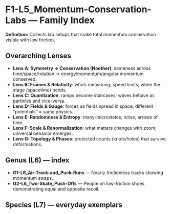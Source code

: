 # F1-L5_Momentum-Conservation-Labs — Family Index
**Definition:** Collects lab setups that make total momentum conservation visible with low friction.

## Overarching Lenses

- **Lens A: Symmetry -> Conservation (Noether)**: sameness across time/space/rotation → energy/momentum/angular momentum conserved.
- **Lens B: Frames & Relativity**: who’s measuring; speed limits; when the stage (spacetime) bends.
- **Lens C: Quantization**: ramps become staircases; waves behave as particles and vice-versa.
- **Lens D: Fields & Gauge**: forces as fields spread in space; different “potentials” = same physics.
- **Lens E: Randomness & Entropy**: many-microstates, noise, arrows of time.
- **Lens F: Scale & Renormalization**: what matters changes with zoom; universal behavior emerges.
- **Lens G: Topology & Phases**: protected counts (knots/holes) that survive deformations.

## Genus (L6) — index
- **G1-L6_Air-Track-and_Puck-Runs** — Nearly frictionless tracks showing momentum swaps.
- **G2-L6_Two-Skate_Push-Offs** — People on low-friction shoes demonstrating equal and opposite recoil.

## Species (L7) — everyday exemplars
